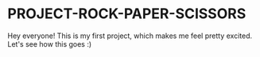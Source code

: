 # PROJECT-ROCK-PAPER-SCISSORS
Hey everyone! This is my first project, which makes me feel pretty excited. Let's see how this goes :)
